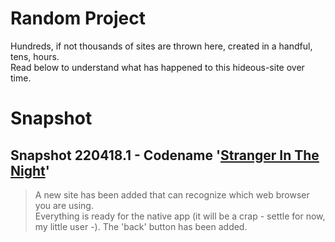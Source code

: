 # Random Project
Hundreds, if not thousands of sites are thrown here, created in a handful, tens, hours.     
Read below to understand what has happened to this hideous-site over time.   

# Snapshot
## Snapshot 220418.1 - Codename '[Stranger In The Night](https://www.youtube.com/watch?v=Fd_3EkGr0-4)'
>A new site has been added that can recognize which web browser you are using.     
>Everything is ready for the native app (it will be a crap - settle for now, my little user -). The 'back' button has been added.
